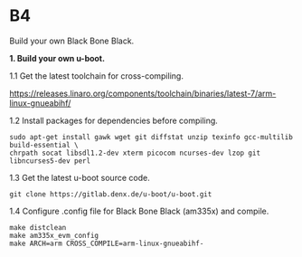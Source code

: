 # B4
Build your own Black Bone Black.

**1. Build your own u-boot.**

1.1  Get the latest toolchain for cross-compiling.

https://releases.linaro.org/components/toolchain/binaries/latest-7/arm-linux-gnueabihf/


1.2  Install packages for dependencies before compiling.

```
sudo apt-get install gawk wget git diffstat unzip texinfo gcc-multilib build-essential \ 
chrpath socat libsdl1.2-dev xterm picocom ncurses-dev lzop git libncurses5-dev perl
```

1.3  Get the latest u-boot source code.

```
git clone https://gitlab.denx.de/u-boot/u-boot.git
```

1.4  Configure .config file for Black Bone Black (am335x) and compile.

```
make distclean
make am335x_evm_config
make ARCH=arm CROSS_COMPILE=arm-linux-gnueabihf-
```

